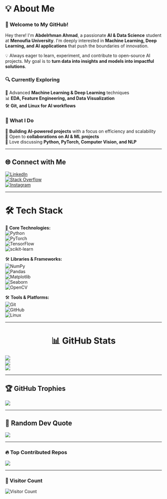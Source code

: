 # 💡 About Me  

### **🚀 Welcome to My GitHub!**  
Hey there! I'm **Abdelrhman Ahmad**, a passionate **AI & Data Science** student at **Menoufia University**. I'm deeply interested in **Machine Learning, Deep Learning, and AI applications** that push the boundaries of innovation.  

💡 Always eager to learn, experiment, and contribute to open-source AI projects. My goal is to **turn data into insights and models into impactful solutions**.  

### **🔍 Currently Exploring**  
🚀 Advanced **Machine Learning & Deep Learning** techniques  
📊 **EDA, Feature Engineering, and Data Visualization**  
🛠 **Git, and Linux for AI workflows**  

### **🎯 What I Do**  
🔬 **Building AI-powered projects** with a focus on efficiency and scalability  
🤝 Open to **collaborations on AI & ML projects**  
💬 Love discussing **Python, PyTorch, Computer Vision, and NLP**  

---

## **🌐 Connect with Me**  
[![LinkedIn](https://img.shields.io/badge/LinkedIn-%230077B5.svg?logo=linkedin&logoColor=white)](https://linkedin.com/in/abdelrhman-ahmad-13a52b269)  
[![Stack Overflow](https://img.shields.io/badge/-Stackoverflow-FE7A16?logo=stack-overflow&logoColor=white)](https://stackoverflow.com/users/22336941)  
[![Instagram](https://img.shields.io/badge/Instagram-%23E4405F.svg?logo=Instagram&logoColor=white)](https://instagram.com/3bdel_r7man_3zzat)  

---

# **🛠 Tech Stack**  
🚀 **Core Technologies:**  
![Python](https://img.shields.io/badge/Python-%23FFD43B.svg?style=plastic&logo=python&logoColor=black)  
![PyTorch](https://img.shields.io/badge/PyTorch-%23EE4C2C.svg?style=plastic&logo=PyTorch&logoColor=white)  
![TensorFlow](https://img.shields.io/badge/TensorFlow-%23FF6F00.svg?style=plastic&logo=TensorFlow&logoColor=white)  
![scikit-learn](https://img.shields.io/badge/scikit--learn-%23F7931E.svg?style=plastic&logo=scikit-learn&logoColor=white)  

🛠 **Libraries & Frameworks:**  
![NumPy](https://img.shields.io/badge/NumPy-%23013243.svg?style=plastic&logo=NumPy&logoColor=white)  
![Pandas](https://img.shields.io/badge/Pandas-%23150458.svg?style=plastic&logo=pandas&logoColor=white)  
![Matplotlib](https://img.shields.io/badge/Matplotlib-%23ffffff.svg?style=plastic&logo=Matplotlib&logoColor=black)  
![Seaborn](https://img.shields.io/badge/Seaborn-%23174A7C.svg?style=plastic&logo=Seaborn&logoColor=white)  
![OpenCV](https://img.shields.io/badge/OpenCV-%235C3EE8.svg?style=plastic&logo=OpenCV&logoColor=white)  

🛠 **Tools & Platforms:**  
![Git](https://img.shields.io/badge/Git-%23F05033.svg?style=plastic&logo=git&logoColor=white)  
![GitHub](https://img.shields.io/badge/GitHub-%23121011.svg?style=plastic&logo=github&logoColor=white)  
![Linux](https://img.shields.io/badge/Linux-%23FCC624.svg?style=plastic&logo=linux&logoColor=black)  

---
<h1 align="center"><strong>📊 GitHub Stats</strong></h1>

<!-- STATS_START -->
![](https://github-readme-stats.vercel.app/api?username=Abdelrhman941&theme=github_dark&hide_border=false&include_all_commits=true&count_private=true)  
![](https://github-readme-streak-stats.herokuapp.com/?user=Abdelrhman941&theme=github_dark&hide_border=false)  
![](https://github-readme-stats.vercel.app/api/top-langs/?username=Abdelrhman941&theme=github_dark&hide_border=false&include_all_commits=true&count_private=true&layout=compact)  
<!-- STATS_END -->

---

## **🏆 GitHub Trophies**  
![](https://github-profile-trophy.vercel.app/?username=Abdelrhman941&theme=algolia&no-frame=false&no-bg=false&margin-w=4)  

---

## **📢 Random Dev Quote**  
![](https://quotes-github-readme.vercel.app/api?type=horizontal&theme=dark)  

---

### **🔥 Top Contributed Repos**  
![](https://github-contributor-stats.vercel.app/api?username=Abdelrhman941&limit=5&theme=codeSTACKr&combine_all_yearly_contributions=true)  

---

### **👀 Visitor Count**  
![Visitor Count](https://komarev.com/ghpvc/?username=Abdelrhman941&color=blue&style=flat)  
